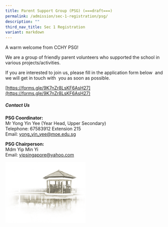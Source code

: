 ```yaml
---
title: Parent Support Group (PSG) (===draft===)
permalink: /admission/sec-1-registration/psg/
description: ""
third_nav_title: Sec 1 Registration
variant: markdown
---
```

A warm welcome from CCHY PSG!&nbsp;

We are a group of friendly parent volunteers who supported the school in various projects/activities.

If you are interested to join us, please fill in the application form below&nbsp; and we will get in touch with&nbsp; you as soon as possible.

[https://forms.gle/9K7nZr8LsKF6AsH27](https://forms.gle/9K7nZr8LsKF6AsH27)

##### **Contact Us**<br>
**PSG Coordinator:**<br>Mr Yong Yin Yee (Year Head, Upper Secondary)<br>
Telephone: 67583912 Extension 215<br>
Email: yong_yin_yee@moe.edu.sg<br>

**PSG Chairperson:**<br>Mdm Yip Min Yi<br>
Email: yipsingapore@yahoo.com



<img src="/images/pavilion.png" style="width:50%">